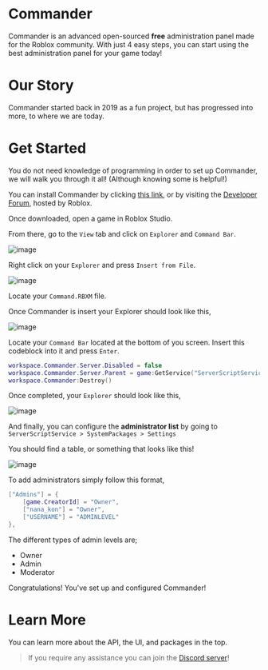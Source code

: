 # Commander
Commander is an advanced open-sourced **free** administration panel made for the Roblox community. With just 4 easy steps, you can start using the best administration panel for your game today!

# Our Story
Commander started back in 2019 as a fun project, but has progressed into more, to where we are today.

# Get Started
You do not need knowledge of programming in order to set up Commander, we will walk you through it all! (Although knowing some is helpful!)

You can install Commander by clicking [this link](https://devforum.roblox.com/uploads/short-url/5zWXiNSpdaRYaHrdkpb81dDyuvV.rbxl), or by visiting the [Developer Forum](https://devforum.roblox.com/t/dp1-commander-your-next-admin-system/503290), hosted by Roblox.

Once downloaded, open a game in Roblox Studio.

From there, go to the `View` tab and click on `Explorer` and `Command Bar`.

![image](https://user-images.githubusercontent.com/76509586/110735189-e50d8480-81ee-11eb-8e7d-d8ec4330fc82.png)

Right click on your `Explorer` and press `Insert from File`.

![image](https://user-images.githubusercontent.com/76509586/110734924-657fb580-81ee-11eb-8b4d-9c5eec785343.png)

Locate your `Command.RBXM` file.

Once Commander is insert your Explorer should look like this,

![image](https://user-images.githubusercontent.com/76509586/110735087-b2638c00-81ee-11eb-9aea-6c9e5a57be29.png)

Locate your `Command Bar` located at the bottom of you screen. Insert this codeblock into it and press `Enter`.

```lua
workspace.Commander.Server.Disabled = false
workspace.Commander.Server.Parent = game:GetService("ServerScriptService")
workspace.Commander:Destroy()
```

Once completed, your `Explorer` should look like this,

![image](https://user-images.githubusercontent.com/76509586/110735681-decbd800-81ef-11eb-9893-2baa69123cb9.png)

And finally, you can configure the **administrator list** by going to `ServerScriptService > SystemPackages > Settings`

You should find a table, or something that looks like this!

![image](https://user-images.githubusercontent.com/76509586/110735871-43873280-81f0-11eb-88d9-8267cffe01e4.png)

To add administrators simply follow this format,

```lua
["Admins"] = {
	[game.CreatorId] = "Owner",
	["nana_kon"] = "Owner",
	["USERNAME"] = "ADMINLEVEL"
},
```

The different types of admin levels are;
* Owner
* Admin
* Moderator

Congratulations! You've set up and configured Commander!

# Learn More
You can learn more about the API, the UI, and packages in the top.

> If you require any assistance you can join the [Discord server](https://discord.com/invite/RzxxD7YCaU)! 

